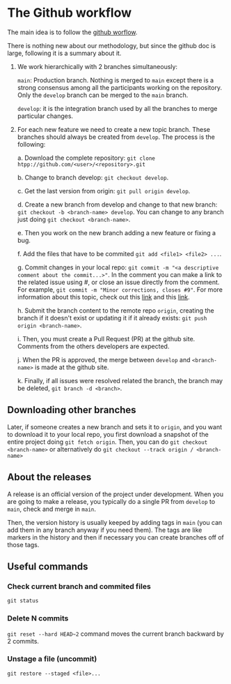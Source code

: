

# The Github workflow

The main idea is to follow the [github worflow](https://docs.github.com/en/get-started/quickstart/github-flow).

There is nothing new about our methodology, but since the github doc is large, following it is a summary about it.

1. We work hierarchically with 2 branches simultaneously:

    `main`: Production branch. Nothing is merged to `main` except there is a strong consensus among all the participants working on the repository. Only the `develop` branch can be merged to the `main` branch.

    `develop`: it is the integration branch used by all the branches to merge particular changes.

2. For each new feature we need to create a new topic branch. These branches should always be created from `develop`. The process is the following:

    a. Download the complete repository: `git clone htpp://github.com/<user>/<repository>.git`

    b. Change to branch develop: `git checkout develop`.

    c. Get the last version from origin: `git pull origin develop`.

    d.  Create a new branch from develop and change to that new branch: `git checkout -b <branch-name> develop`. You can change to any branch just doing `git checkout <branch-name>`.

    e. Then you work on the new branch adding a new feature or fixing a bug.

    f. Add the files that have to be commited `git add <file1> <file2> ...`.

    g. Commit changes in your local repo: `git commit -m "<a descriptive comment about the commit...>"`. In the comment you can make a link to the related issue using #<issue-number>, or close an issue directly from the comment. For example, `git commit -m "Minor corrections, closes #9"`. For more information about this topic, check out this [link](https://github.com/gitbucket/gitbucket/wiki/How-to-Close-Reference-issues-and-pull-request) and this  [link](https://stackoverflow.com/questions/60027222/github-how-can-i-close-the-two-issues-with-commit-message).

    h. Submit the branch content to the remote repo `origin`, creating the branch if it doesn't exist or updating it if it already exists: `git push origin <branch-name>`.

    i. Then, you must create a Pull Request (PR) at the github site. Comments from the others developers are expected.

    j. When the PR is approved, the merge between `develop` and `<branch-name>` is made at the github site.

    k. Finally, if all issues were resolved related the branch, the branch may be deleted, `git branch -d <branch>`.

## Downloading other branches

Later, if someone creates a new branch and sets it to `origin`, and you want to download it to your local repo, you first download a snapshot of the entire project doing `git fetch origin`. Then, you can do `git checkout <branch-name>` or alternatively do `git checkout --track origin / <branch-name>`


## About the releases

A release is an official version of the project under development. When you are going to make a release, you typically do a single PR from `develop` to `main`, check and merge in `main`. 

Then, the version history is usually keeped by adding tags in `main` (you can add them in any branch anyway if you need them). The tags are like markers in the history and then if necessary you can create branches off of those tags.

## Useful commands

### Check current branch and commited files
`git status`

### Delete N commits
`git reset --hard HEAD~2` command moves the current branch backward by 2 commits.

### Unstage a file (uncommit)
`git restore --staged <file>...`

 
